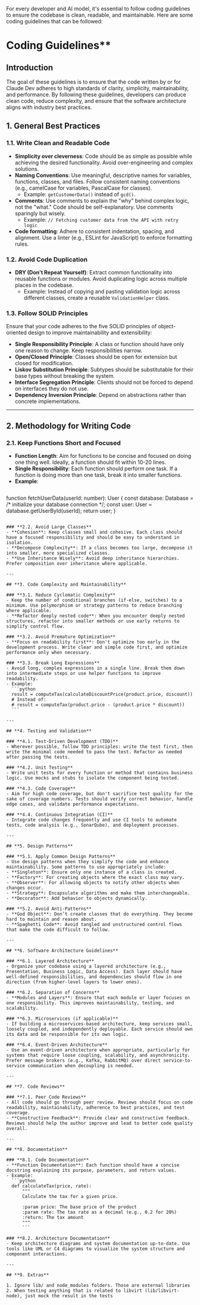 For every developer and AI model, it's essential to follow coding guidelines to ensure the codebase is clean, readable, and maintainable. Here are some coding guidelines that can be followed:

# Coding Guidelines**

## **Introduction**
The goal of these guidelines is to ensure that the code written by or for Claude Dev adheres to high standards of clarity, simplicity, maintainability, and performance. By following these guidelines, developers can produce clean code, reduce complexity, and ensure that the software architecture aligns with industry best practices.

## **1. General Best Practices**

### **1.1. Write Clean and Readable Code**
- **Simplicity over cleverness**: Code should be as simple as possible while achieving the desired functionality. Avoid over-engineering and complex solutions.
- **Naming Conventions**: Use meaningful, descriptive names for variables, functions, classes, and files. Follow consistent naming conventions (e.g., camelCase for variables, PascalCase for classes).
  - Example: `getCustomerData()` instead of `gcd()`.
- **Comments**: Use comments to explain the "why" behind complex logic, not the "what." Code should be self-explanatory. Use comments sparingly but wisely.
  - Example: `// Fetching customer data from the API with retry logic`
- **Code formatting**: Adhere to consistent indentation, spacing, and alignment. Use a linter (e.g., ESLint for JavaScript) to enforce formatting rules.

### **1.2. Avoid Code Duplication**
- **DRY (Don't Repeat Yourself)**: Extract common functionality into reusable functions or modules. Avoid duplicating logic across multiple places in the codebase.
  - Example: Instead of copying and pasting validation logic across different classes, create a reusable `ValidationHelper` class.

### **1.3. Follow SOLID Principles**
Ensure that your code adheres to the five SOLID principles of object-oriented design to improve maintainability and extensibility:
- **Single Responsibility Principle**: A class or function should have only one reason to change. Keep responsibilities narrow.
- **Open/Closed Principle**: Classes should be open for extension but closed for modification.
- **Liskov Substitution Principle**: Subtypes should be substitutable for their base types without breaking the system.
- **Interface Segregation Principle**: Clients should not be forced to depend on interfaces they do not use.
- **Dependency Inversion Principle**: Depend on abstractions rather than concrete implementations.

---

## **2. Methodology for Writing Code**

### **2.1. Keep Functions Short and Focused**
- **Function Length**: Aim for functions to be concise and focused on doing one thing well. Ideally, a function should fit within 10-20 lines.
- **Single Responsibility**: Each function should perform one task. If a function is doing more than one task, break it into smaller functions.
- **Example**:
  ```typescript
function fetchUserData(userId: number): User {
  const database: Database = /* initialize your database connection */;
  const user: User = database.getUserById(userId);
  return user;
}
  ```

### **2.2. Avoid Large Classes**
- **Cohesion**: Keep classes small and cohesive. Each class should have a focused responsibility and should be easy to understand in isolation.
- **Decompose Complexity**: If a class becomes too large, decompose it into smaller, more specialized classes.
- **Use Inheritance Wisely**: Avoid deep inheritance hierarchies. Prefer composition over inheritance where applicable.

---

## **3. Code Complexity and Maintainability**

### **3.1. Reduce Cyclomatic Complexity**
- Keep the number of conditional branches (if-else, switches) to a minimum. Use polymorphism or strategy patterns to reduce branching where applicable.
- **Refactor deeply nested code**: When you encounter deeply nested structures, refactor into smaller methods or use early returns to simplify control flow.

### **3.2. Avoid Premature Optimization**
- **Focus on readability first**: Don't optimize too early in the development process. Write clear and simple code first, and optimize performance only when necessary.

### **3.3. Break Long Expressions**
- Avoid long, complex expressions in a single line. Break them down into intermediate steps or use helper functions to improve readability.
  - Example:
    ```python
    result = computeTax(calculateDiscountPrice(product.price, discount))
    # Instead of:
    # result = computeTax(product.price - (product.price * discount))
    ```

---

## **4. Testing and Validation**

### **4.1. Test-Driven Development (TDD)**
- Wherever possible, follow TDD principles: write the test first, then write the minimal code needed to pass the test. Refactor as needed after passing the tests.
  
### **4.2. Unit Testing**
- Write unit tests for every function or method that contains business logic. Use mocks and stubs to isolate the component being tested.
  
### **4.3. Code Coverage**
- Aim for high code coverage, but don't sacrifice test quality for the sake of coverage numbers. Tests should verify correct behavior, handle edge cases, and validate performance expectations.

### **4.4. Continuous Integration (CI)**
- Integrate code changes frequently and use CI tools to automate tests, code analysis (e.g., SonarQube), and deployment processes.

---

## **5. Design Patterns**

### **5.1. Apply Common Design Patterns**
- Use design patterns when they simplify the code and enhance maintainability. Some patterns to use appropriately include:
  - **Singleton**: Ensure only one instance of a class is created.
  - **Factory**: For creating objects where the exact class may vary.
  - **Observer**: For allowing objects to notify other objects when changes occur.
  - **Strategy**: Encapsulate algorithms and make them interchangeable.
  - **Decorator**: Add behavior to objects dynamically.

### **5.2. Avoid Anti-Patterns**
- **God Object**: Don’t create classes that do everything. They become hard to maintain and reason about.
- **Spaghetti Code**: Avoid tangled and unstructured control flows that make the code difficult to follow.

---

## **6. Software Architecture Guidelines**

### **6.1. Layered Architecture**
- Organize your codebase using a layered architecture (e.g., Presentation, Business Logic, Data Access). Each layer should have well-defined responsibilities, and dependencies should flow in one direction (from higher-level layers to lower ones).

### **6.2. Separation of Concerns**
- **Modules and Layers**: Ensure that each module or layer focuses on one responsibility. This improves maintainability, testing, and scalability.
  
### **6.3. Microservices (if applicable)**
- If building a microservices-based architecture, keep services small, loosely coupled, and independently deployable. Each service should own its data and be responsible for its own logic.

### **6.4. Event-Driven Architecture**
- Use an event-driven architecture when appropriate, particularly for systems that require loose coupling, scalability, and asynchronicity. Prefer message brokers (e.g., Kafka, RabbitMQ) over direct service-to-service communication when decoupling is needed.

---

## **7. Code Reviews**

### **7.1. Peer Code Reviews**
- All code should go through peer review. Reviews should focus on code readability, maintainability, adherence to best practices, and test coverage.
- **Constructive Feedback**: Provide clear and constructive feedback. Reviews should help the author improve and lead to better code quality overall.

---

## **8. Documentation**

### **8.1. Code Documentation**
- **Function Documentation**: Each function should have a concise docstring explaining its purpose, parameters, and return values.
  - Example:
    ```python
    def calculateTax(price, rate):
        """
        Calculate the tax for a given price.

        :param price: The base price of the product
        :param rate: The tax rate as a decimal (e.g., 0.2 for 20%)
        :return: The tax amount
        """
        ```

### **8.2. Architecture Documentation**
- Keep architecture diagrams and system documentation up-to-date. Use tools like UML or C4 diagrams to visualize the system structure and component interactions.

---

## **9. Extras**

1. Ignore lib/ and node_modules folders. Those are external libraries
2. When testing anything that is related to libvirt (lib/libvirt-node), just mock the result in the tests